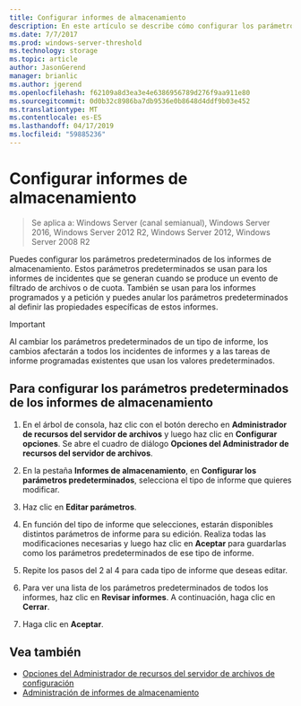 ```yaml
---
title: Configurar informes de almacenamiento
description: En este artículo se describe cómo configurar los parámetros predeterminados de los informes de almacenamiento
ms.date: 7/7/2017
ms.prod: windows-server-threshold
ms.technology: storage
ms.topic: article
author: JasonGerend
manager: brianlic
ms.author: jgerend
ms.openlocfilehash: f62109a8d3ea3e4e6386956789d276f9aa911e80
ms.sourcegitcommit: 0d0b32c8986ba7db9536e0b8648d4ddf9b03e452
ms.translationtype: MT
ms.contentlocale: es-ES
ms.lasthandoff: 04/17/2019
ms.locfileid: "59885236"
---
```

# <a name="configure-storage-reports"></a>Configurar informes de almacenamiento

> Se aplica a: Windows Server (canal semianual), Windows Server 2016, Windows Server 2012 R2, Windows Server 2012, Windows Server 2008 R2

Puedes configurar los parámetros predeterminados de los informes de almacenamiento. Estos parámetros predeterminados se usan para los informes de incidentes que se generan cuando se produce un evento de filtrado de archivos o de cuota. También se usan para los informes programados y a petición y puedes anular los parámetros predeterminados al definir las propiedades específicas de estos informes.

> [!Important]
> Al cambiar los parámetros predeterminados de un tipo de informe, los cambios afectarán a todos los incidentes de informes y a las tareas de informe programadas existentes que usan los valores predeterminados.

## <a name="to-configure-the-default-parameters-for-storage-reports"></a>Para configurar los parámetros predeterminados de los informes de almacenamiento

1. En el árbol de consola, haz clic con el botón derecho en **Administrador de recursos del servidor de archivos** y luego haz clic en **Configurar opciones**. Se abre el cuadro de diálogo **Opciones del Administrador de recursos del servidor de archivos**.

2. En la pestaña **Informes de almacenamiento**, en **Configurar los parámetros predeterminados**, selecciona el tipo de informe que quieres modificar.

3. Haz clic en **Editar parámetros**.

4. En función del tipo de informe que selecciones, estarán disponibles distintos parámetros de informe para su edición. Realiza todas las modificaciones necesarias y luego haz clic en **Aceptar** para guardarlas como los parámetros predeterminados de ese tipo de informe.

5.  Repite los pasos del 2 al 4 para cada tipo de informe que deseas editar.

6. Para ver una lista de los parámetros predeterminados de todos los informes, haz clic en **Revisar informes**. A continuación, haga clic en **Cerrar**.

7.  Haga clic en **Aceptar**.

## <a name="see-also"></a>Vea también

-   [Opciones del Administrador de recursos del servidor de archivos de configuración](setting-file-server-resource-manager-options.md)
-   [Administración de informes de almacenamiento](storage-reports-management.md)